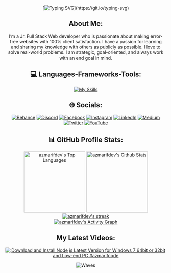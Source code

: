 <div align="center">

[![Typing SVG](https://readme-typing-svg.herokuapp.com?font=Righteous&size=30&duration=4000&pause=1000&center=true&vCenter=true&width=400&height=70&lines=Hi+there%2C+I'm+A.Z.M.+Arif.;A+JavaScript+enthusiast.)](https://git.io/typing-svg)

## About Me:

I’m a Jr. Full Stack Web developer who is passionate about making error-free websites with 100% client satisfaction. I have a passion for learning and sharing my knowledge with others as publicly as possible. I love to solve real-world problems. I am strategic, goal-oriented, and always work with an end goal in mind.


## 💻 Languages-Frameworks-Tools:

<p align="center">
  
[![My Skills](https://skillicons.dev/icons?i=js,ts,nodejs,expressjs,mongodb,mysql,php,py,wordpress,nextjs,nestjs,react,svelte,redux,graphql,prisma,postgres,jest,html,css,sass,tailwind,mui,bootstrap,windicss,threejs,git,github,netlify,vercel,firebase,heroku,aws,nginx,figma,linux,docker,postman,vite,bash&perline=10)](https://skillicons.dev)

</p>

## 🌐 Socials:

[![Behance](https://img.shields.io/badge/Behance-1769ff?logo=behance&logoColor=white)](https://behance.net/azmarifdev) [![Discord](https://img.shields.io/badge/Discord-%237289DA.svg?logo=discord&logoColor=white)](https://discord.gg/PM8SWkRBBn) [![Facebook](https://img.shields.io/badge/Facebook-%231877F2.svg?logo=Facebook&logoColor=white)](https://facebook.com/azmarifdev) [![Instagram](https://img.shields.io/badge/Instagram-%23E4405F.svg?logo=Instagram&logoColor=white)](https://instagram.com/azmarifdev) [![LinkedIn](https://img.shields.io/badge/LinkedIn-%230077B5.svg?logo=linkedin&logoColor=white)](https://linkedin.com/in/azmarifdev) [![Medium](https://img.shields.io/badge/Medium-12100E?logo=medium&logoColor=white)](https://medium.com/@azmarifdev) [![Twitter](https://img.shields.io/badge/Twitter-%231DA1F2.svg?logo=Twitter&logoColor=white)](https://twitter.com/azmarifdev) [![YouTube](https://img.shields.io/badge/YouTube-%23FF0000.svg?logo=YouTube&logoColor=white)](https://youtube.com/@azmarifdev)


## 📊 GitHub Profile Stats:

  <a href="https://github.com/azmarifdev/github-readme-stats"><img alt="azmarifdev's Top Languages" src="https://denvercoder1-github-readme-stats.vercel.app/api/top-langs/?username=azmarifdev&langs_count=8&layout=compact&theme=react&hide_border=true&bg_color=1F222E&title_color=F85D7F&icon_color=F8D866&hide=Jupyter%20Notebook,Roff" height="192px"/></a>
  <a href="https://github.com/azmarifdev/github-readme-stats"><img alt="azmarifdev's Github Stats" src="https://denvercoder1-github-readme-stats.vercel.app/api/?username=azmarifdev&show_icons=true&include_all_commits=true&count_private=true&theme=react&hide_border=true&bg_color=1F222E&title_color=F85D7F&icon_color=F8D866" height="192px"/>
  </a>
  <a href="https://github.com/azmarifdev/github-readme-streak-stats">
      <img title="🔥 Get streak stats for your profile at git.io/streak-stats" alt="azmarifdev's streak" src="https://streak-stats.demolab.com/?user=azmarifdev&theme=monokai-metallian&hide_border=true"/>
    </a>
  <br/>
<a href="https://github.com/azmarifdev/github-readme-activity-graph"><img alt="azmarifdev's Activity Graph" src="https://github-readme-activity-graph.vercel.app/graph/?username=azmarifdev&bg_color=1F222E&color=F8D866&line=F85D7F&point=FFFFFF&hide_border=true" /></a>

## My Latest Videos:

<!-- BEGIN YOUTUBE-CARDS -->
[![Download and Install Node js Latest Version for Windows 7 64bit or 32bit and Low-end PC #azmarifcode](https://ytcards.demolab.com/?id=gSrnYSvOICY&title=Download+and+Install+Node+js+Latest+Version+for+Windows+7+64bit+or+32bit+and+Low-end+PC+%23azmarifcode&lang=en&timestamp=1659181123&background_color=%230d1117&title_color=%23ffffff&stats_color=%23dedede&max_title_lines=1&width=250&border_radius=5&duration=271 "Download and Install Node js Latest Version for Windows 7 64bit or 32bit and Low-end PC #azmarifcode")](https://www.youtube.com/watch?v=gSrnYSvOICY)
<!-- END YOUTUBE-CARDS -->

![Waves](https://raw.githubusercontent.com/shakilahmedatik/shakilahmedatik/36f6082eed9388f5965d96f2fbc917a2cb888c89/wave.svg)

</div>
